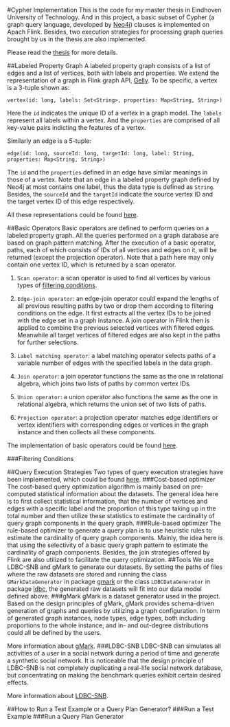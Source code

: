 #Cypher Implementation
This is the code for my master thesis in Eindhoven University of Technology. And in this project, a basic subset of Cypher (a graph query language, developed by [Neo4j](https://neo4j.com/)) clauses is implemented on Apach Flink. Besides,
two execution strategies for processing graph queries brought by us in the thesis are also implemented.

Please read the [thesis](thesis.pdf) for more details.

##Labeled Property Graph
A labeled property graph consists of a list of edges and a list of vertices, both with labels and properties. We extend the representation of a graph in Flink graph API, [Gelly](https://ci.apache.org/projects/flink/flink-docs-release-1.1/apis/batch/libs/gelly.html).
To be specific, a vertex is a 3-tuple shown as:

```
vertex(id: long, labels: Set<String>, properties: Map<String, String>)
```

Here the `id` indicates the unique ID of a vertex in a graph model. The `labels` represent all labels within a vertex. And the `properties` are comprised of all key-value pairs indicting the features of a vertex.

Similarly an edge is a 5-tuple:

```
edge(id: long, sourceId: long, targetId: long, label: String, properties: Map<String, String>)
```

The `id` and the `properties` defined in an edge have similar meanings in those of a vertex. Note that an edge in a labeled property graph defined by Neo4j at most contains one label, thus the data type is defined as `String`. Besides, the `sourceId` and the `targetId` indicate the source vertex ID and the target vertex ID of this edge respectively. 

All these representations could be found [here](https://github.com/jiujieti/CypherImplementation/tree/master/src/main/java/operators/datastructures).

##Basic Operators
Basic operators are defined to perform queries on a labeled property graph. All the queries performed on a graph database are based on graph pattern matching. After the execution of a basic operator, paths, each of which consists of IDs of all vertices and edges on it, will be returned (except the projection operator). Note that a path here may only contain one vertex ID, which is returned by a scan operator.

1. `Scan operator`: a scan operator is used to find all vertices by various types of [filtering conditions](#filtering-conditions).

2. `Edge-join operator`: an edge-join operator could expand the lengths of all previous resulting paths by two or drop them according to filtering conditions on the edge. It first extracts all the vertex IDs to be joined with the edge set in a graph instance. A join operator in Flink then is applied to combine the previous selected vertices with filtered edges. Meanwhile all target vertices of filtered edges are also kept in the paths for further selections.

3. `Label matching operator`: a label matching operator selects paths of a variable number of edges with the specified labels in the data graph.

4. `Join operator`: a join operator functions the same as the one in relational algebra, which joins two lists of paths by common vertex IDs.

5. `Union operator`: a union operator also functions the same as the one in relational algebra, which returns the union set of two lists of paths.

6. `Projection operator`: a projection operator matches edge identifiers or vertex identifiers with corresponding edges or vertices in the graph instance and then collects all these components.

The implementation of basic operators could be found [here](https://github.com/jiujieti/CypherImplementation/tree/master/src/main/java/operators).

###Filtering Conditions

##Query Execution Strategies
Two types of query execution strategies have been implemented, which could be found [here](https://github.com/jiujieti/CypherImplementation/tree/master/src/main/java/queryplan).
###Cost-based optimizer
The cost-based query optimization algorithm is mainly based on pre-computed statistical information about the datasets. The general idea here is to first collect statistical information, that the number of vertices and edges with a specific label and the proportion of this type taking up in the total number
and then utilize these statistics to estimate the cardinality of query graph components in the query graph.
###Rule-based optimizer
The rule-based optimizer to generate a query plan is to use heuristic rules to estimate the cardinality of query graph components. Mainly, the idea here is that using the selectivity of a basic query graph pattern to estimate the cardinality of graph components. Besides, the join strategies offered by Flink are also utilized to facilitate the query optimization.
##Tools
We use LDBC-SNB and gMark to generate our datasets. By setting the paths of files where the raw datasets are stored and running the class `GMarkDataGenerator` in package [gmark](https://github.com/jiujieti/CypherImplementation/tree/master/src/main/java/gmark) or the class `LDBCDataGenerator` in package [ldbc](https://github.com/jiujieti/CypherImplementation/tree/master/src/main/java/ldbc), the generated raw datasets will fit into our data model defined above.
###gMark
gMark is a dataset generator used in the project. Based on the design principles of gMark, gMark provides schema-driven generation of graphs and queries by utilizing a graph configuration. In term of generated graph instances, node types, edge types, both including proportions to the whole instance, and in- and out-degree distributions could all be defined by the users.

More information about [gMark](https://github.com/graphMark/gmark).
###LDBC-SNB
LDBC-SNB can simulates all activities of a user in a social network during a period of time and generate a synthetic social network. It is noticeable that the design principle of LDBC-SNB is not completely duplicating a real-life social network database, but concentrating on making the benchmark queries exhibit certain desired effects.

More information about [LDBC-SNB](http://ldbcouncil.org/developer/snb).

##How to Run a Test Example or a Query Plan Generator?
###Run a Test Example
###Run a Query Plan Generator
